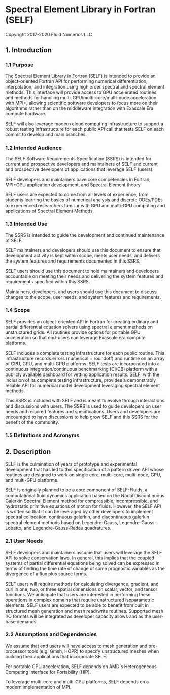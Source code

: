 # Spectral Element Library in Fortran (SELF)
Copyright 2017-2020 Fluid Numerics LLC

## 1. Introduction

### 1.1 Purpose
The Spectral Element Library in Fortran (SELF) is intended to provide an object-oriented Fortran API for performing numerical differentiation, interpolation, and integration using high order spectral and spectral element methods. This interface will provide access to GPU accelerated routines and methods for handling multi-GPU/multi-core/multi-node acceleration with MPI+, allowing scientific software developers to focus more on their algorithms rather than on the middleware integration with Exascale Era compute hardware. 

SELF will also leverage modern cloud computing infrastructure to support a robust testing infrastructure for each public API call that tests SELF on each commit to develop and main branches.

### 1.2 Intended Audience
The SELF Software Requirements Specification (SSRS) is intended for current and prospective developers and maintainers of SELF and current and prospective developers of applications that leverage SELF (users).

SELF developers and maintainers have core competencies in Fortran, MPI+GPU application development, and Spectral Element theory.

SELF users are expected to come from all levels of experience, from students learning the basics of numerical analysis and discrete ODEs/PDEs to experienced researchers familiar with GPU and multi-GPU computing and applications of Spectral Element Methods.

### 1.3 Intended Use
The SSRS is intended to guide the development and continued maintenance of SELF.

SELF maintainers and developers should use this document to ensure that development activity is kept within scope, meets user needs, and delivers the system features and requirements documented in this SSRS.

SELF users should use this document to hold maintainers and developers accountable on meeting their needs and delivering the system features and requirements specified within this SSRS.

Maintainers, developers, and users should use this document to discuss changes to the scope, user needs, and system features and requirements.

### 1.4 Scope
SELF provides an object-oriented API in Fortran for creating ordinary and partial differential equation solvers using spectral element methods on unstructured grids. All routines provide options for portable GPU acceleration so that end-users can leverage Exascale era compute platforms. 

SELF includes a complete testing infrastructure for each public routine. This infrastructure records errors (numerical + roundoff) and runtime on an array of CPU, GPU, and multi-GPU platforms. SELF tests are incorporated into a continuous integration/continuous benchmarking (CI/CB) platform with a publicly available dashboard for vetting application results. SELF, with the inclusion of its complete testing infrastructure, provides a demonstrably reliable API for numerical model development leveraging spectral element methods.

This SSRS is included with SELF and is meant to evolve through interactions and discussions with users. The SSRS is used to guide developers on user needs and required features and specifications. Users and developers are encouraged to have discussions to help grow SELF and this SSRS for the benefit of the community.

### 1.5 Definitions and Acronyms


## 2. Description
SELF is the culmination of years of prototype and experimental development that has led to this specification of a pattern driven API whose routines are designed to work on single core, multi-core, multi-node, GPU, and multi-GPU platforms.

SELF is originally planned to be a core component of SELF-Fluids, a computational fluid dynamics application based on the Nodal Discontinuous Galerkin Spectral Element method for compressible, incompressible, and hydrostatic primitive equations of motion for fluids. However, the SELF API is written so that it can be leveraged by other developers to implement spectral collocation, continuous galerkin, and discontinuous galerkin spectral element methods based on Legendre-Gauss, Legendre-Gauss-Lobatto, and Legendre-Gauss-Radau quadratures.

### 2.1 User Needs
SELF developers and maintainers assume that users will leverage the SELF API to solve conservation laws. In general, this implies that the coupled systems of partial differential equations being solved can be expressed in terms of finding the time rate of change of some prognostic variables as the divergence of a flux plus source terms. 

SELF users will require methods for calculating divergence, gradient, and curl in one, two, or three spatial dimensions on scalar, vector, and tensor functions. We anticipate that users are interested in performing these operations in complex domains that require unstructured isoparametric elements. SELF users are expected to be able to benefit from built in structured mesh generation and mesh read/write routines. Supported mesh I/O formats will be integrated as developer capacity allows and as the user-base demands.

### 2.2 Assumptions and Dependencies

We assume that end users will have access to mesh generation and pre-processor tools (e.g. Gmsh, HOPR) to specify unstructured meshes when building their applications that incorporate SELF.

For portable GPU acceleration, SELF depends on AMD's Heterogeneous-Computing Interface for Portability (HIP).

To leverage multi-core and multi-GPU platforms, SELF depends on a modern implementation of MPI.
